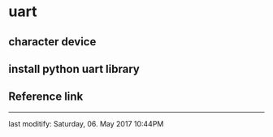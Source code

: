 # uart

## character device

## install python uart library

## Reference link

---

last moditify: Saturday, 06. May 2017 10:44PM 
